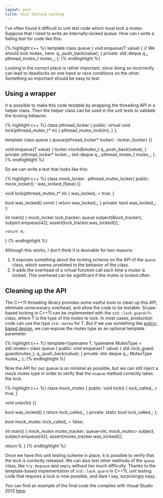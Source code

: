 ```yaml
---
layout: post
title: Unit Testing Locking
---
```

I've often found it difficult to unit test code which must lock a mutex. Suppose that I need to write an internally-locked queue. How can I write a failing test for code like this:

{% highlight c++ %}
template <typename T>
class queue {
  void enqueue(T value) {
    // We should lock mutex_ here.
    q_.push_back(value);
  }
private:
  std::deque<T> q_;
  pthread_mutex_t mutex_;
};
{% endhighlight %}

Locking in the correct place is rather important, since doing so incorrectly can lead to deadlocks on one hand or race conditions on the other. Something so important should be easy to test.

## Using a wrapper
It is possible to make this code testable by wrapping the threading API in a helper class. Then the helper class can be used in the unit tests to validate the locking behavior.

{% highlight c++ %}
class pthread_locker {
public:
  virtual void lock(pthread_mutex_t* m) {
    pthread_mutex_lock(m);
  }
};

template <typename T>
class queue {
  queue(pthread_locker* locker) :
    locker_(locker) {}

  void enqueue(T value) {
    locker->lock(&mutex_)
    q_.push_back(value);
  }
private:
  pthread_locker* locker_;
  std::deque<T> q_;
  pthread_mutex_t mutex_;
};
{% endhighlight %}

So we can write a test that looks like this:

{% highlight c++ %}
class mock_locker : pthread_mutex_locker{
public:
  mock_locker() : was_locked_(false) {}

  void lock(pthread_mutex_t* m) {
    was_locked_ = true;
  }

  bool was_locked() const {
    return was_locked_;
  }
private:
  bool was_locked_;
};

int main() {
    mock_locker lock_tracker;
    queue<int> subject(&lock_tracker);
    subject.enqueue(42);
    assert(lock_tracker.was_locked());

    return 0;
}
{% endhighlight %}

Although this works, I don't think it is desirable for two reasons:

1. It exposes something about the locking scheme on the API of the `queue` class, which seems unrelated to the behavior of the class.
2. It adds the overhead of a virtual function call each time a mutex is locked. This overhead can be significant if the mutex is locked often.

## Cleaning up the API
The C++11 threading library provides some useful tools to clean up this API, eliminate unnecessary overhead, and allow the code to be testable. Scope-based locking in C++11 can be implemented with the `std::lock_guard<T>` class, where T is the type of the mutex to lock. In most cases, production code can use the type `std::mutex` for T. But if we use something like [policy-based design](http://en.wikipedia.org/wiki/Policy-based_design), we can expose the mutex type as an optional template parameter.
 
{% highlight c++ %}
template<typename T, typename MutexType = std::mutex>
class queue
{
public:
  void enqueue(T value) {
      std::lock_guard<MutexType> guard(mutex_);
      q_.push_back(value);
  }
private:
  std::deque<T> q_;
  MutexType mutex_;
};
{% endhighlight %}

Now the API for our queue is an minimal as possible, but we can still inject a mock mutex type in order to verify that the `enqeue` method correctly takes the lock.

{% highlight c++ %}
class mock_mutex {
public:
  void lock() {
      lock_called_ = true;
  }

  void unlock() {}

  bool was_locked() {
      return lock_called_;
  }
private:
  static bool lock_called_;
};

bool mock_mutex::lock_called_ = false;

int main() {
  mock_mutex mutex_tracker;
  queue<int, mock_mutex> subject;
  subject.enqueue(42);
  assert(mutex_tracker.was_locked());

  return 0;
}
{% endhighlight %}

Once we have this unit testing scheme in place, it is possible to verify that the lock is correctly released. We can also test other methods of the `queue` class, like `try_dequeue` and `empty` without too much difficulty. Thanks to the template-based implementation of `std::lock_guard` in C++11, unit testing code that requires a lock is now possible, and dare I say, surprisingly easy.

You can find an example of the final code the compiles with Visual Studio 2013 [here](https://gist.github.com/joshpeterson/11285436).
